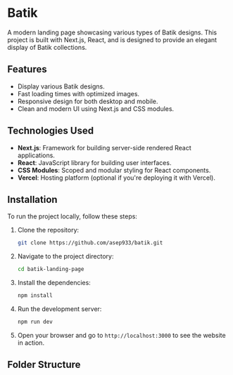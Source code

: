 # Batik

A modern landing page showcasing various types of Batik designs. This project is built with Next.js, React, and is designed to provide an elegant display of Batik collections.

## Features

- Display various Batik designs.
- Fast loading times with optimized images.
- Responsive design for both desktop and mobile.
- Clean and modern UI using Next.js and CSS modules.

## Technologies Used

- **Next.js**: Framework for building server-side rendered React applications.
- **React**: JavaScript library for building user interfaces.
- **CSS Modules**: Scoped and modular styling for React components.
- **Vercel**: Hosting platform (optional if you're deploying it with Vercel).

## Installation

To run the project locally, follow these steps:

1. Clone the repository:
    ```bash
    git clone https://github.com/asep933/batik.git
    ```

2. Navigate to the project directory:
    ```bash
    cd batik-landing-page
    ```

3. Install the dependencies:
    ```bash
    npm install
    ```

4. Run the development server:
    ```bash
    npm run dev
    ```

5. Open your browser and go to `http://localhost:3000` to see the website in action.

## Folder Structure

